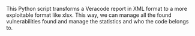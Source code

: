 This Python script transforms a Veracode report in XML format to a more exploitable format like xlsx. This way, we can manage all the found vulnerabilities found and manage the statistics and who the code belongs to.

